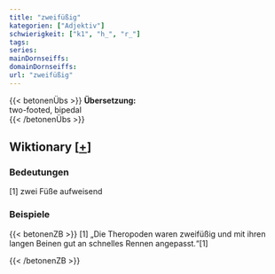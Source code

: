 ```yaml
---
title: "zweifüßig"
kategorien: ["Adjektiv"]
schwierigkeit: ["k1", "h_", "r_"]
tags:
series:
mainDornseiffs:
domainDornseiffs:
url: "zweifüßig"
---
```


{{< betonenÜbs >}}
**Übersetzung:**  
two-footed, bipedal  
{{< /betonenÜbs >}}

## Wiktionary [[+](https://de.wiktionary.org/wiki/zweifüßig)]

### Bedeutungen
[1] zwei Füße aufweisend  

### Beispiele
{{< betonenZB >}}
[1] „Die Theropoden waren zweifüßig und mit ihren langen Beinen gut an schnelles Rennen angepasst.“[1]  

{{< /betonenZB >}}

